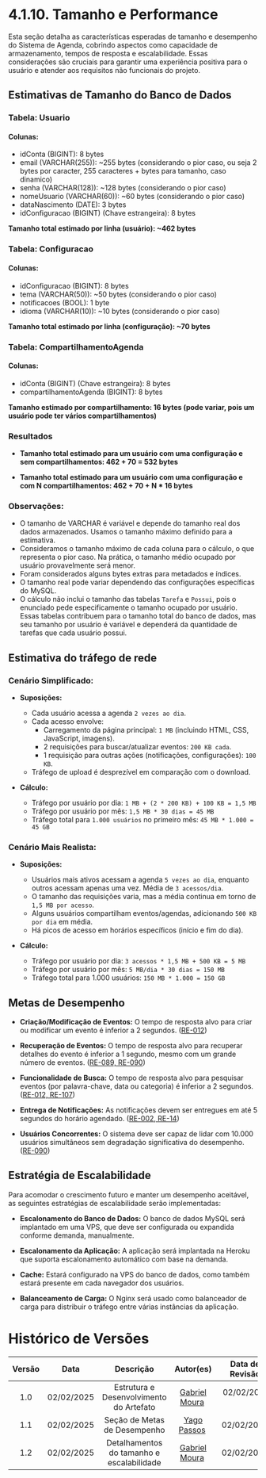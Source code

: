 # 4.1.10. Tamanho e Performance

Esta seção detalha as características esperadas de tamanho e desempenho do Sistema de Agenda, cobrindo aspectos como capacidade de armazenamento, tempos de resposta e escalabilidade. Essas considerações são cruciais para garantir uma experiência positiva para o usuário e atender aos requisitos não funcionais do projeto.

## Estimativas de Tamanho do Banco de Dados

### Tabela: Usuario

#### Colunas:

- idConta (BIGINT): 8 bytes
- email (VARCHAR(255)):  ~255 bytes (considerando o pior caso, ou seja 2 bytes por caracter, 255 caracteres + bytes para tamanho, caso dinamico)
- senha (VARCHAR(128)):  ~128 bytes (considerando o pior caso)
- nomeUsuario (VARCHAR(60)): ~60 bytes (considerando o pior caso)
- dataNascimento (DATE): 3 bytes
- idConfiguracao (BIGINT) (Chave estrangeira): 8 bytes

**Tamanho total estimado por linha (usuário): ~462 bytes**


### Tabela: Configuracao

#### Colunas:

- idConfiguracao (BIGINT): 8 bytes
- tema (VARCHAR(50)):  ~50 bytes (considerando o pior caso)
- notificacoes (BOOL): 1 byte
- idioma (VARCHAR(10)): ~10 bytes (considerando o pior caso)

**Tamanho total estimado por linha (configuração):  ~70 bytes**


### Tabela: CompartilhamentoAgenda

#### Colunas:

- idConta (BIGINT) (Chave estrangeira): 8 bytes
- compartilhamentoAgenda (BIGINT): 8 bytes


**Tamanho estimado por compartilhamento: 16 bytes (pode variar, pois um usuário pode ter vários compartilhamentos)**

### Resultados

- **Tamanho total estimado para um usuário com uma configuração e sem compartilhamentos: 462 + 70 = 532 bytes**

- **Tamanho total estimado para um usuário com uma configuração e com N compartilhamentos: 462 + 70 + N * 16 bytes**


### Observações:

- O tamanho de VARCHAR é variável e depende do tamanho real dos dados armazenados.  Usamos o tamanho máximo definido para a estimativa.
-  Consideramos o tamanho máximo de cada coluna para o cálculo, o que representa o pior caso. Na prática, o tamanho médio ocupado por usuário provavelmente será menor.
-  Foram considerados alguns bytes extras para metadados e índices.
- O tamanho real pode variar dependendo das configurações específicas do MySQL.
- O cálculo não inclui o tamanho das tabelas `Tarefa` e `Possui`, pois o enunciado pede especificamente o tamanho ocupado por usuário.  Essas tabelas contribuem para o tamanho total do banco de dados, mas seu tamanho por usuário é variável e dependerá da quantidade de tarefas que cada usuário possui.

## Estimativa do tráfego de rede

### **Cenário Simplificado:**

- **Suposições:**
    * Cada usuário acessa a agenda `2 vezes ao dia`.
    * Cada acesso envolve:
        * Carregamento da página principal: `1 MB` (incluindo HTML, CSS, JavaScript, imagens).
        * 2 requisições para buscar/atualizar eventos: `200 KB cada`.
        * 1 requisição para outras ações (notificações, configurações): `100 KB`.
    * Tráfego de upload é desprezível em comparação com o download.

- **Cálculo:**
    * Tráfego por usuário por dia: `1 MB + (2 * 200 KB) + 100 KB = 1,5 MB`
    * Tráfego por usuário por mês: `1,5 MB * 30 dias = 45 MB`
    * Tráfego total para `1.000 usuários` no primeiro mês: `45 MB * 1.000 = 45 GB`

### **Cenário Mais Realista:**

- **Suposições:**
    * Usuários mais ativos acessam a agenda `5 vezes ao dia`, enquanto outros acessam apenas uma vez. Média de `3 acessos/dia`.
    * O tamanho das requisições varia, mas a média continua em torno de `1,5 MB por acesso`.
    * Alguns usuários compartilham eventos/agendas, adicionando `500 KB por dia` em média.
    * Há picos de acesso em horários específicos (início e fim do dia).

- **Cálculo:**
    * Tráfego por usuário por dia: `3 acessos * 1,5 MB + 500 KB = 5 MB`
    * Tráfego por usuário por mês: `5 MB/dia * 30 dias = 150 MB`
    * Tráfego total para 1.000 usuários: `150 MB * 1.000 = 150 GB`

## Metas de Desempenho

* **Criação/Modificação de Eventos:** O tempo de resposta alvo para criar ou modificar um evento é inferior a  2 segundos. ([RE-012](https://unbarqdsw2024-2.github.io/2024.2_G6_Agenda_Entrega_02/#/./extras/requisitos_elicitados/todos_requisitos))

* **Recuperação de Eventos:** O tempo de resposta alvo para recuperar detalhes do evento é inferior a 1 segundo, mesmo com um grande número de eventos. ([RE-089, RE-090](https://unbarqdsw2024-2.github.io/2024.2_G6_Agenda_Entrega_02/#/./extras/requisitos_elicitados/todos_requisitos))

* **Funcionalidade de Busca:** O tempo de resposta alvo para pesquisar eventos (por palavra-chave, data ou categoria) é inferior a 2 segundos. ([RE-012, RE-107](https://unbarqdsw2024-2.github.io/2024.2_G6_Agenda_Entrega_02/#/./extras/requisitos_elicitados/todos_requisitos))

* **Entrega de Notificações:** As notificações devem ser entregues em até 5 segundos do horário agendado. ([RE-002, RE-14](https://unbarqdsw2024-2.github.io/2024.2_G6_Agenda_Entrega_02/#/./extras/requisitos_elicitados/todos_requisitos))


* **Usuários Concorrentes:** O sistema deve ser capaz de lidar com 10.000 usuários simultâneos sem degradação significativa do desempenho. ([RE-090](https://unbarqdsw2024-2.github.io/2024.2_G6_Agenda_Entrega_02/#/./extras/requisitos_elicitados/todos_requisitos))

## Estratégia de Escalabilidade

Para acomodar o crescimento futuro e manter um desempenho aceitável, as seguintes estratégias de escalabilidade serão implementadas:

* **Escalonamento do Banco de Dados:** O banco de dados MySQL será implantado em uma VPS, que deve ser configurada ou expandida conforme demanda, manualmente.

* **Escalonamento da Aplicação:** A aplicação será implantada na Heroku que suporta escalonamento automático com base na demanda.

* **Cache:** Estará configurado na VPS do banco de dados, como também estará presente em cada navegador dos usuários.

* **Balanceamento de Carga:** O Nginx será usado como balanceador de carga para distribuir o tráfego entre várias instâncias da aplicação.

# Histórico de Versões

| Versão | Data | Descrição | Autor(es) | Data de Revisão | Revisor(es) |
| :-: | :-: | :-: | :-: | :-: | :-: |
| 1.0 | 02/02/2025 | Estrutura e Desenvolvimento do Artefato | [Gabriel Moura](https://github.com/) | 02/02/2025  | [Yago Passos](https://github.com/yagompassos) |
| 1.1 | 02/02/2025 | Seção de Metas de Desempenho| [Yago Passos](https://github.com/yagompassos) | 02/02/2025 | [Gabriel Moura](https://github.com/)  |
| 1.2 | 02/02/2025 | Detalhamentos do tamanho e escalabilidade | [Gabriel Moura](https://github.com/thegm445) | 02/02/2025 | [Hugo Queiroz](https://github.com/melohugo)  |
